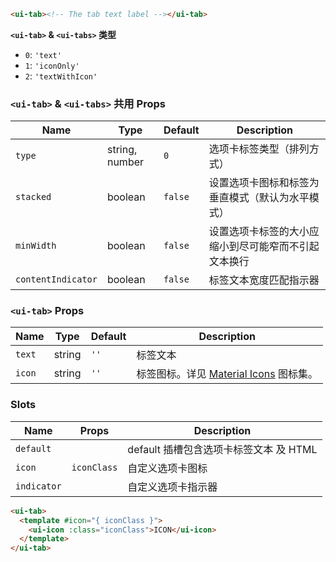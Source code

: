 ```html
<ui-tab><!-- The tab text label --></ui-tab>
```

**`<ui-tab>` & `<ui-tabs>` 类型**

- `0`: `'text'`
- `1`: `'iconOnly'`
- `2`: `'textWithIcon'`

### `<ui-tab>` & `<ui-tabs>` 共用 Props

| Name               | Type           | Default | Description                                          |
| ------------------ | -------------- | ------- | ---------------------------------------------------- |
| `type`             | string, number | `0`     | 选项卡标签类型（排列方式）                           |
| `stacked`          | boolean        | `false` | 设置选项卡图标和标签为垂直模式（默认为水平模式）     |
| `minWidth`         | boolean        | `false` | 设置选项卡标签的大小应缩小到尽可能窄而不引起文本换行 |
| `contentIndicator` | boolean        | `false` | 标签文本宽度匹配指示器                               |

### `<ui-tab>` Props

| Name   | Type   | Default | Description                                        |
| ------ | ------ | ------- | -------------------------------------------------- |
| `text` | string | `''`    | 标签文本                                           |
| `icon` | string | `''`    | 标签图标。详见 [Material Icons](/#/icons) 图标集。 |

### Slots

| Name        | Props       | Description                            |
| ----------- | ----------- | -------------------------------------- |
| `default`   |             | default 插槽包含选项卡标签文本 及 HTML |
| `icon`      | `iconClass` | 自定义选项卡图标                       |
| `indicator` |             | 自定义选项卡指示器                     |

```html
<ui-tab>
  <template #icon="{ iconClass }">
    <ui-icon :class="iconClass">ICON</ui-icon>
  </template>
</ui-tab>
```
